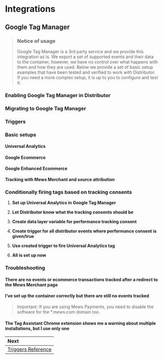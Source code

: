 # Integrations

## Google Tag Manager

> ### Notice of usage
> Google Tag Manager is a 3rd party service and we provide this integration as is. We export a set of supported events and their data to the container, however, we have no control over what happens with them and how they are used. Below we provide a set of basic setup examples that have been tested and verified to work with Distributor. If you need a more complex setup, it is up to you to configure and test it.

### Enabling Google Tag Manager in Distributor

### Migrating to Google Tag Manager

### Triggers

### Basic setups

#### Universal Analytics

#### Google Ecommerce

#### Google Enhanced Ecommerce

**Tracking with Mews Merchant and source attribution**

### Conditionally firing tags based on tracking consents

1. **Set up Universal Analytics in Google Tag Manager**

2. **Let Distributor know what the tracking consents should be**

3. **Create data layer variable for performance tracking consent**

4. **Create trigger for all distributor events where performance consent is given/true**

5. **Use created trigger to fire Universal Analytics tag**

6. **All is set up now**

### Troubleshooting

#### There are no events or ecommerce transactions tracked after a redirect to the Mews Merchant page

#### I’ve set up the container correctly but there are still no events tracked

> Important: If you are using Mews Payments, you need to disable the software for the \*.mews.com domain too.

#### The Tag Assistant Chrome extension shows me a warning about multiple installations, but I use only one

| Next |
| :-- |
| [Triggers Reference](triggers-reference.md) |
